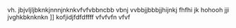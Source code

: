 vh. jbjvljljbknkjnnnjnknkvfvfvbbncbb vbnj vvbbjjbbbjjhijnkj
fhfhi
jk
hohooh
jji
jvghkbknknkn
]]
kofjidjfdfdffff
vfvfvfn
vfvf
